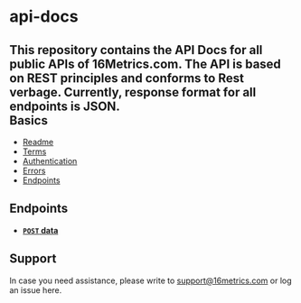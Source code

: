 api-docs
========

This repository contains the API Docs for all public APIs of 16Metrics.com. The API is based on REST principles and conforms to Rest verbage. Currently, response format for all endpoints is JSON.   
Basics
------
* [Readme](https://github.com/16Metrics/api-docs/blob/master/README.md)
* [Terms](https://github.com/16Metrics/api-docs/blob/master/terms.md)
* [Authentication](https://github.com/16Metrics/api-docs/blob/master/authentication.md)
* [Errors](https://github.com/16Metrics/api-docs/blob/master/errors.md)
* [Endpoints](https://github.com/16Metrics/api-docs/blob/master/endpoints)

Endpoints
---------
- **[<code>POST</code> data](https://github.com/16Metrics/api-docs/blob/master/endpoints/data/POST.md)**

Support
-------
In case you need assistance, please write to support@16metrics.com or log an issue here.
